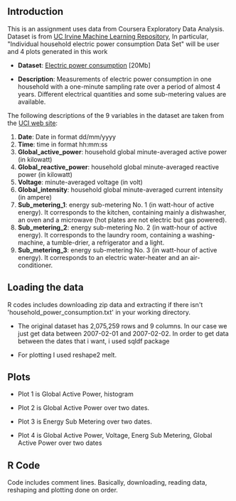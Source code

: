 ## Introduction

This is an assignment uses data from Coursera Exploratory Data Analysis. Dataset is from 
<a href="http://archive.ics.uci.edu/ml/">UC Irvine Machine
Learning Repository</a>, In particular, "Individual household
electric power consumption Data Set" will be user and 4 plots generated in this work

* <b>Dataset</b>: <a href="https://d396qusza40orc.cloudfront.net/exdata%2Fdata%2Fhousehold_power_consumption.zip">Electric power consumption</a> [20Mb]

* <b>Description</b>: Measurements of electric power consumption in
one household with a one-minute sampling rate over a period of almost
4 years. Different electrical quantities and some sub-metering values
are available.


The following descriptions of the 9 variables in the dataset are taken
from
the <a href="https://archive.ics.uci.edu/ml/datasets/Individual+household+electric+power+consumption">UCI
web site</a>:

<ol>
<li><b>Date</b>: Date in format dd/mm/yyyy </li>
<li><b>Time</b>: time in format hh:mm:ss </li>
<li><b>Global_active_power</b>: household global minute-averaged active power (in kilowatt) </li>
<li><b>Global_reactive_power</b>: household global minute-averaged reactive power (in kilowatt) </li>
<li><b>Voltage</b>: minute-averaged voltage (in volt) </li>
<li><b>Global_intensity</b>: household global minute-averaged current intensity (in ampere) </li>
<li><b>Sub_metering_1</b>: energy sub-metering No. 1 (in watt-hour of active energy). It corresponds to the kitchen, containing mainly a dishwasher, an oven and a microwave (hot plates are not electric but gas powered). </li>
<li><b>Sub_metering_2</b>: energy sub-metering No. 2 (in watt-hour of active energy). It corresponds to the laundry room, containing a washing-machine, a tumble-drier, a refrigerator and a light. </li>
<li><b>Sub_metering_3</b>: energy sub-metering No. 3 (in watt-hour of active energy). It corresponds to an electric water-heater and an air-conditioner.</li>
</ol>

## Loading the data

R codes includes downloading zip data and extracting if there isn't 'household_power_consumption.txt' in your working directory.

* The original dataset has 2,075,259 rows and 9 columns. In our case we just get data between 2007-02-01 and
2007-02-02. In order to get data between the dates that i want, i used sqldf package

* For plotting I used reshape2 melt.

## Plots

* Plot 1 is Global Active Power, histogram

* Plot 2 is Global Active Power over two dates.

* Plot 3 is Energy Sub Metering over two dates.

* Plot 4 is Global Active Power, Voltage, Energ Sub Metering, Global Active Power over two dates

## R Code

Code includes comment lines. Basically, downloading, reading data, reshaping and plotting done on order.